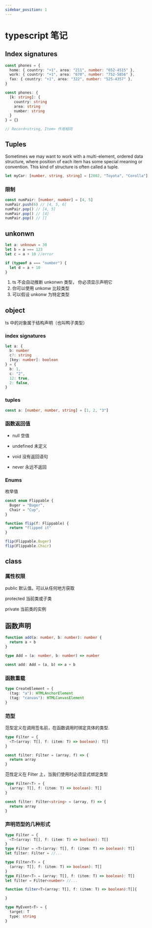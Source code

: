 ```yaml
---
sidebar_position: 1
---
```


# typescript 笔记

## Index signatures

```ts
const phones = {
  home: { country: "+1", area: "211", number: "652-4515" },
  work: { country: "+1", area: "670", number: "752-5856" },
  fax: { country: "+1", area: "322", number: "525-4357" },
}

const phones: {
  [k: string]: {
    country: string
    area: string
    number: string
  }
} = {}

// Record<string, Item> 作用相同
```

## Tuples

Sometimes we may want to work with a multi-element, ordered data structure, where position of each item has some special meaning or convention. This kind of structure is often called a tuple.

```ts
let myCar: [number, string, string] = [2002, "Toyota", "Corolla"]
```

### 限制

```ts
const numPair: [number, number] = [4, 5]
numPair.push(6) // [4, 5, 6]
numPair.pop() // [4, 5]
numPair.pop() // [4]
numPair.pop() // []
```

## unkonwn

```ts
let a: unknown = 30
let b = a === 123
let c = a + 10 //error

if (typeof a === "number") {
  let d = a + 10
}
```

1. ts 不会自动推断 unkonwn 类型， 你必须显示声明它
2. 你可以使用 unkonw 比较类型
3. 可以假设 unkonw 为特定类型

## object

ts 中的对象属于结构声明（也叫鸭子类型）

### index signatures

```ts
let a: {
  b: number
  c?: string
  [key: number]: boolean
} = {
  b: 1,
  c: "2",
  12: true,
  2: false,
}
```

### tuples

```ts
const a: [number, number, string] = [1, 2, "3"]
```

### 函数返回值

- null
  空值

- undefined
  未定义

- void
  没有返回语句

- never
  永远不返回

### Enums

枚举值

```ts
const enum Flippable {
  Buger = "Buger",
  Chair = "Cup",
}

function flip(f: Flippable) {
  return "flipped it"
}

flip(Flippable.Buger)
flip(Flippable.Chair)
```

## class

### 属性权限

public 默认值。可以从任何地方获取

protected 当前类或子类

private 当前类的实例

## 函数声明

```ts
function add(a: number, b: number): number {
  return a + b
}
```

```ts
type Add = (a: number, b: number) => number

const add: Add = (a, b) => a + b
```

### 函数重载

```ts
type CreateElement = {
  (tag: "a"): HTMLAnchorElement
  (tag: "canvas"): HTMLCanvasElement
}
```

### 范型

范型定义在调用签名前，在函数调用时绑定具体的类型.

```ts
type Filter = {
  <T>(array: T[], f: (item: T) => boolean): T[]
}

const filter: Filter = (array, f) => {
  return array
}
```

范性定义在 Filter 上，当我们使用时必须显式绑定类型

```ts
type Filter<T> = {
  (array: T[], f: (item: T) => boolean): T[]
}

const filter: Filter<string> = (array, f) => {
  return array
}
```

### 声明范型的几种形式

```ts
type Filter = {
  <T>(array: T[], f: (item: T) => boolean): T[]
}
type Filter = <T>(array: T[], f: (item: T) => boolean): T[]
let filter: Filter = //...

type Filter<T> = {
  (array: T[], f: (item: T) => boolean): T[]
}
type Filter<T> = (array: T[], f: (item: T) => boolean): T[]
let filter = Filter<number> //...

function filter<T>(array: T[], f: (item: T) => boolean):T[]{

}

```

```ts
type MyEvent<T> = {
  target: T
  type: string
}
```
